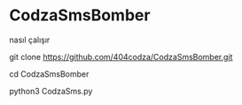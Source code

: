# CodzaSmsBomber
nasıl çalışır

git clone https://github.com/404codza/CodzaSmsBomber.git

cd CodzaSmsBomber

python3 CodzaSms.py

